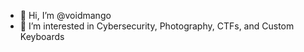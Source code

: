 - 👋 Hi, I’m @voidmango
- 👀 I’m interested in Cybersecurity, Photography, CTFs, and Custom Keyboards

